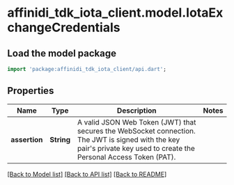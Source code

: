 # affinidi_tdk_iota_client.model.IotaExchangeCredentials

## Load the model package

```dart
import 'package:affinidi_tdk_iota_client/api.dart';
```

## Properties

| Name          | Type       | Description                                                                                                                                                           | Notes |
| ------------- | ---------- | --------------------------------------------------------------------------------------------------------------------------------------------------------------------- | ----- |
| **assertion** | **String** | A valid JSON Web Token (JWT) that secures the WebSocket connection. The JWT is signed with the key pair's private key used to create the Personal Access Token (PAT). |

[[Back to Model list]](../README.md#documentation-for-models) [[Back to API list]](../README.md#documentation-for-api-endpoints) [[Back to README]](../README.md)
